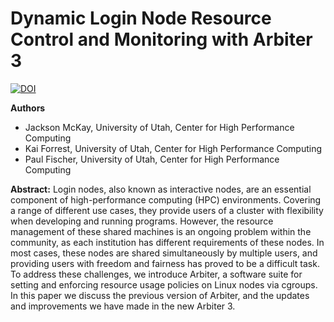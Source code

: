 # Dynamic Login Node Resource Control and Monitoring with Arbiter 3

[![DOI](https://zenodo.org/badge/DOI/10.5281/zenodo.16541343.svg)](https://doi.org/10.5281/zenodo.16541343)

**Authors**
* Jackson McKay, University of Utah, Center for High Performance Computing
* Kai Forrest, University of Utah, Center for High Performance Computing
* Paul Fischer, University of Utah, Center for High Performance Computing

**Abstract:**
Login nodes, also known as interactive nodes, are an essential component of high-performance computing (HPC) environments. Covering a range of different use cases, they provide users of a cluster with flexibility when developing and running programs. However, the resource management of these shared machines is an ongoing problem within the community, as each institution has different requirements of these nodes. In most cases, these nodes are shared simultaneously by multiple users, and providing users with freedom and fairness has proved to be a difficult task. To address these challenges, we introduce Arbiter, a software suite for setting and enforcing resource usage policies on Linux nodes via cgroups. In this paper we discuss the previous version of Arbiter, and the updates and improvements we have made in the new Arbiter 3.
